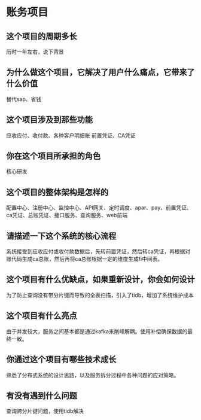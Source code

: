 # 账务项目

## 这个项目的周期多长
历时一年左右，说下背景

## 为什么做这个项目，它解决了用户什么痛点，它带来了什么价值
替代sap、省钱

## 这个项目涉及到那些功能
应收应付、收付款、各种客户明细账
前置凭证、CA凭证

## 你在这个项目所承担的角色
核心研发

## 这个项目的整体架构是怎样的
配置中心、注册中心、监控中心、API网关、定时调度、apar、pay、前置凭证、ca凭证、总账凭证、接口服务、查询服务、web前端

## 请描述一下这个系统的核心流程
系统接受到应收应付或收付款数据后，先转前置凭证，然后转ca凭证，再根据对账代码生成ca总账，然后再将ca总账根据一定的维度生成fi中间表。

## 这个项目有什么优缺点，如果重新设计，你会如何设计
为了防止查询没有带分片键而导致的全表扫描，引入了tidb，增加了系统维护成本

## 这个项目有什么亮点
由于并发较大，服务之间基本都是通过kafka来削峰解耦。使用补偿确保数据的最终一致。

## 你通过这个项目有哪些技术成长
熟悉了分布式系统的设计思路，以及服务拆分过程中各种问题的应对策略。

## 有没有遇到什么问题
查询跨分片键问题，使用tidb解决